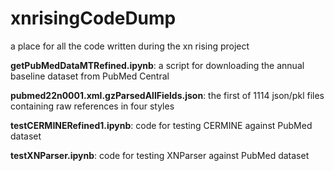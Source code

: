 # xnrisingCodeDump
a place for all the code written during the xn rising project

**getPubMedDataMTRefined.ipynb**: a script for downloading the annual baseline dataset from PubMed Central

**pubmed22n0001.xml.gzParsedAllFields.json**: the first of 1114 json/pkl files containing raw references in four styles

**testCERMINERefined1.ipynb**: code for testing CERMINE against PubMed dataset

**testXNParser.ipynb**: code for testing XNParser against PubMed dataset
